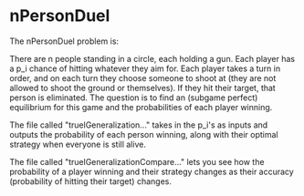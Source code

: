 # nPersonDuel

The nPersonDuel problem is:

There are n people standing in a circle, each holding a gun. Each player has a p_i chance of hitting whatever they aim for. Each player takes a turn in order, and on each turn they choose someone to shoot at (they are not allowed to shoot the ground or themselves). If they hit their target, that person is eliminated. The question is to find an (subgame perfect) equilibrium for this game and the probabilities of each player winning.

The file called "truelGeneralization..." takes in the p_i's as inputs and outputs the probability of each person winning, along with their optimal strategy when everyone is still alive.

The file called "truelGeneralizationCompare..." lets you see how the probability of a player winning and their strategy changes as their accuracy (probability of hitting their target) changes.
